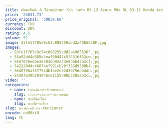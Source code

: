 ```yaml
---
title: เข็มขัดปั๊มน้ํา & Tensioner Kit สําหรับ 03-13 Acura Mdx RL 03-11 Honda Accord Odyssey 3.5L 14400-RCA-A01 19200-RDV-J01
price: '24031.73'
price_original: '30039.68'
currency: THB
discount: 20%
rating: 4.5
volume: 51
image: S3fe1f705e9c54c898259add2a4965630F.jpg
images:
  - S3fe1f705e9c54c898259add2a4965630F.jpg
  - S5a92dd4d585d4eaf90442c5f4316f53cw.jpg
  - S647076e6be3e483db92a43e8dbb43b2cf.jpg
  - S42220d4c46874ef991cb28f353d9300b4.jpg
  - S648798a387794db1ae2e32d3979ddb4dU.jpg
  - S4387e39b59194bce8155a06b330a2e2cL.jpg
video: ''
categories:
  - name: รถยนต์และรถจักรยานยนต์
    slug: รถยนต-และรถจ-กรยานยนต
  - name: สวมใส่อะไหล่
    slug: สวมใส-อะไหล
slug: เข-มข-ดป-มน-tensioner
encode: onM6ktU
lang: th
---
```

  